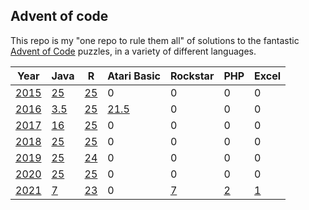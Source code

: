 ## Advent of code

This repo is my "one repo to rule them all" of solutions to the
fantastic [Advent of Code](https://adventofcode.com) puzzles, 
in a variety of different languages.

| Year          | Java             | R            | Atari Basic             | Rockstar                  | PHP             | Excel             |
|---------------|------------------|--------------|-------------------------|---------------------------|-----------------|-------------------|
| [2015](2015/) | [25](2015/Java)  | [25](2015/R) | 0                       |    0                      | 0               | 0                 |
| [2016](2016/) | [3.5](2016/Java) | [25](2016/R) | [21.5](2016/AtariBasic) |    0                      | 0               | 0                 |
| [2017](2017/) | [16](2017/Java)  | [25](2017/R) | 0                       |    0                      | 0               | 0                 |
| [2018](2018/) | [25](2018/Java)  | [25](2018/R) | 0                       |    0                      | 0               | 0                 |
| [2019](2019/) | [25](2019/Java)  | [24](2019/R) | 0                       |    0                      | 0               | 0                 |
| [2020](2020/) | [25](2020/Java)  | [25](2020/R) | 0                       |    0                      | 0               | 0                 |
| [2021](2021/) | [7](2021/Java)   | [23](2021/R) | 0                       |    [7](2021/Rockstar)     | [2](2021/PHP)   | [1](2021/Excel)   |
